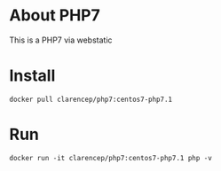 # About PHP7

This is a PHP7 via webstatic

# Install

`docker pull clarencep/php7:centos7-php7.1`


# Run

`docker run -it clarencep/php7:centos7-php7.1 php -v`


